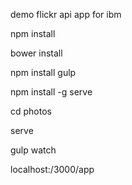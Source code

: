 demo flickr api app for ibm

npm install

bower install

npm install gulp

npm install -g serve

cd photos

serve

gulp watch

localhost:/3000/app
